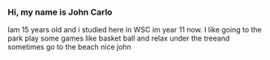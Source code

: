 ### Hi, my name is John Carlo 
Iam 15 years old and i studied here in WSC im year 11 now.
I like going to the park play some games like basket ball and relax under the treeand sometimes go to the beach 
nice john
